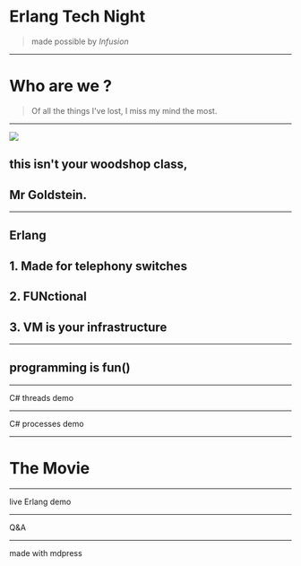# Erlang Tech Night
> made possible by *Infusion*

---

# Who are we ?
> Of all the things I've lost, I miss my mind the most.

---

![](../images/woodshop.jpg)
## this isn't your woodshop class,  
## Mr Goldstein.

---

## Erlang

## 1. Made for telephony switches
## 2. FUNctional  
## 3. VM is your infrastructure  

---

## programming is fun()

---

C# threads demo

---

C# processes demo

---

# The Movie

---

live Erlang demo

---

Q&A

---
made with mdpress



